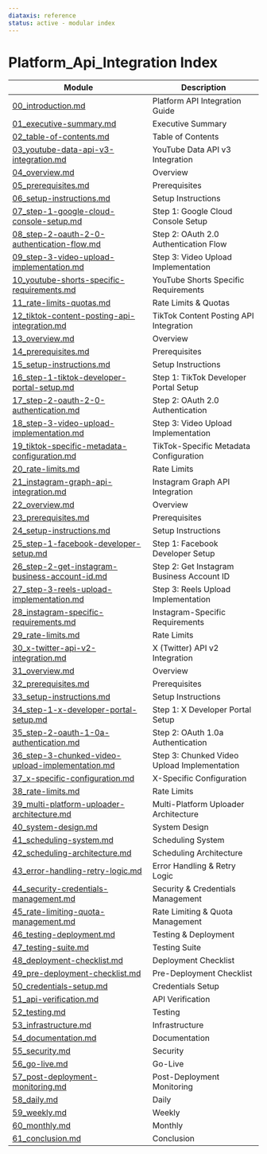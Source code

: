 ```yaml
---
diataxis: reference
status: active - modular index
---
```


# Platform_Api_Integration Index

| Module | Description |
|--------|-------------|
| [00_introduction.md](00_introduction.md) | Platform API Integration Guide |
| [01_executive-summary.md](01_executive-summary.md) | Executive Summary |
| [02_table-of-contents.md](02_table-of-contents.md) | Table of Contents |
| [03_youtube-data-api-v3-integration.md](03_youtube-data-api-v3-integration.md) | YouTube Data API v3 Integration |
| [04_overview.md](04_overview.md) | Overview |
| [05_prerequisites.md](05_prerequisites.md) | Prerequisites |
| [06_setup-instructions.md](06_setup-instructions.md) | Setup Instructions |
| [07_step-1-google-cloud-console-setup.md](07_step-1-google-cloud-console-setup.md) | Step 1: Google Cloud Console Setup |
| [08_step-2-oauth-2-0-authentication-flow.md](08_step-2-oauth-2-0-authentication-flow.md) | Step 2: OAuth 2.0 Authentication Flow |
| [09_step-3-video-upload-implementation.md](09_step-3-video-upload-implementation.md) | Step 3: Video Upload Implementation |
| [10_youtube-shorts-specific-requirements.md](10_youtube-shorts-specific-requirements.md) | YouTube Shorts Specific Requirements |
| [11_rate-limits-quotas.md](11_rate-limits-quotas.md) | Rate Limits & Quotas |
| [12_tiktok-content-posting-api-integration.md](12_tiktok-content-posting-api-integration.md) | TikTok Content Posting API Integration |
| [13_overview.md](13_overview.md) | Overview |
| [14_prerequisites.md](14_prerequisites.md) | Prerequisites |
| [15_setup-instructions.md](15_setup-instructions.md) | Setup Instructions |
| [16_step-1-tiktok-developer-portal-setup.md](16_step-1-tiktok-developer-portal-setup.md) | Step 1: TikTok Developer Portal Setup |
| [17_step-2-oauth-2-0-authentication.md](17_step-2-oauth-2-0-authentication.md) | Step 2: OAuth 2.0 Authentication |
| [18_step-3-video-upload-implementation.md](18_step-3-video-upload-implementation.md) | Step 3: Video Upload Implementation |
| [19_tiktok-specific-metadata-configuration.md](19_tiktok-specific-metadata-configuration.md) | TikTok-Specific Metadata Configuration |
| [20_rate-limits.md](20_rate-limits.md) | Rate Limits |
| [21_instagram-graph-api-integration.md](21_instagram-graph-api-integration.md) | Instagram Graph API Integration |
| [22_overview.md](22_overview.md) | Overview |
| [23_prerequisites.md](23_prerequisites.md) | Prerequisites |
| [24_setup-instructions.md](24_setup-instructions.md) | Setup Instructions |
| [25_step-1-facebook-developer-setup.md](25_step-1-facebook-developer-setup.md) | Step 1: Facebook Developer Setup |
| [26_step-2-get-instagram-business-account-id.md](26_step-2-get-instagram-business-account-id.md) | Step 2: Get Instagram Business Account ID |
| [27_step-3-reels-upload-implementation.md](27_step-3-reels-upload-implementation.md) | Step 3: Reels Upload Implementation |
| [28_instagram-specific-requirements.md](28_instagram-specific-requirements.md) | Instagram-Specific Requirements |
| [29_rate-limits.md](29_rate-limits.md) | Rate Limits |
| [30_x-twitter-api-v2-integration.md](30_x-twitter-api-v2-integration.md) | X (Twitter) API v2 Integration |
| [31_overview.md](31_overview.md) | Overview |
| [32_prerequisites.md](32_prerequisites.md) | Prerequisites |
| [33_setup-instructions.md](33_setup-instructions.md) | Setup Instructions |
| [34_step-1-x-developer-portal-setup.md](34_step-1-x-developer-portal-setup.md) | Step 1: X Developer Portal Setup |
| [35_step-2-oauth-1-0a-authentication.md](35_step-2-oauth-1-0a-authentication.md) | Step 2: OAuth 1.0a Authentication |
| [36_step-3-chunked-video-upload-implementation.md](36_step-3-chunked-video-upload-implementation.md) | Step 3: Chunked Video Upload Implementation |
| [37_x-specific-configuration.md](37_x-specific-configuration.md) | X-Specific Configuration |
| [38_rate-limits.md](38_rate-limits.md) | Rate Limits |
| [39_multi-platform-uploader-architecture.md](39_multi-platform-uploader-architecture.md) | Multi-Platform Uploader Architecture |
| [40_system-design.md](40_system-design.md) | System Design |
| [41_scheduling-system.md](41_scheduling-system.md) | Scheduling System |
| [42_scheduling-architecture.md](42_scheduling-architecture.md) | Scheduling Architecture |
| [43_error-handling-retry-logic.md](43_error-handling-retry-logic.md) | Error Handling & Retry Logic |
| [44_security-credentials-management.md](44_security-credentials-management.md) | Security & Credentials Management |
| [45_rate-limiting-quota-management.md](45_rate-limiting-quota-management.md) | Rate Limiting & Quota Management |
| [46_testing-deployment.md](46_testing-deployment.md) | Testing & Deployment |
| [47_testing-suite.md](47_testing-suite.md) | Testing Suite |
| [48_deployment-checklist.md](48_deployment-checklist.md) | Deployment Checklist |
| [49_pre-deployment-checklist.md](49_pre-deployment-checklist.md) | Pre-Deployment Checklist |
| [50_credentials-setup.md](50_credentials-setup.md) | Credentials Setup |
| [51_api-verification.md](51_api-verification.md) | API Verification |
| [52_testing.md](52_testing.md) | Testing |
| [53_infrastructure.md](53_infrastructure.md) | Infrastructure |
| [54_documentation.md](54_documentation.md) | Documentation |
| [55_security.md](55_security.md) | Security |
| [56_go-live.md](56_go-live.md) | Go-Live |
| [57_post-deployment-monitoring.md](57_post-deployment-monitoring.md) | Post-Deployment Monitoring |
| [58_daily.md](58_daily.md) | Daily |
| [59_weekly.md](59_weekly.md) | Weekly |
| [60_monthly.md](60_monthly.md) | Monthly |
| [61_conclusion.md](61_conclusion.md) | Conclusion |

